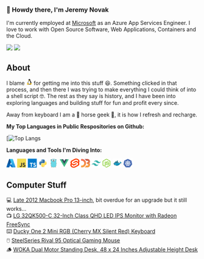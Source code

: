 ### 👋 Howdy there, I'm Jeremy Novak


I'm currently employed at [Microsoft](https://azure.microsoft.com) as an Azure App Services Engineer. I love to work with Open Source Software, Web Applications, Containers and the Cloud. 

<a href="https://linkedin.com/in/jgnovak" target="_blank" title="Linkedin"><img src="https://img.shields.io/badge/LinkedIn-0077B5?style=for-the-badge&logo=linkedin&logoColor=white" /></a>
<a href="https://twitter.com/olepunchy" target="_blank" title="Twitter"><img src="https://img.shields.io/badge/Twitter-1DA1F2?style=for-the-badge&logo=twitter&logoColor=white" /></a>



## About

I blame <a href="https://en.wikipedia.org/wiki/Linux" target="_blank" title="Linux"><img src="https://github.com/devicons/devicon/blob/master/icons/linux/linux-original.svg" width="16px" height="16px" alt="Linux" /></a> for getting me into this stuff 😆. Something clicked in that process, and then there I was trying to make everything I could think of into a shell script 🤓. The rest as they say is history, and I have been into exploring languages and building stuff for fun and profit every since.  

Away from keyboard I am a 🐴 horse geek 🏇, it is how I refresh and recharge. 



**My Top Languages in Public Respositories on Github:**

[![Top Langs](https://github-readme-stats.vercel.app/api/top-langs/?username=olepunchy&theme=radical)


**Languages and Tools I'm Diving Into:**

<code><a href="https://azure.microsoft.com" target="_blank" title="Azure" ><img src="https://github.com/devicons/devicon/blob/master/icons/azure/azure-original.svg" width="24px" height="24px" /></a></code>
<code><a href="https://javascript.com" targt="_blank" title="JavaScript"><img src="https://github.com/devicons/devicon/blob/master/icons/javascript/javascript-original.svg" width="24px" height="24px" /></a></code>
<code><a href="https://www.typescriptlang.org" target="_blank" title="Typescript"><img src="https://github.com/devicons/devicon/blob/master/icons/typescript/typescript-original.svg" width="24px" height="24px" /></a></code>
<code><a href="https://python.org" target="_blank" title="Python"><img src="https://github.com/devicons/devicon/blob/master/icons/python/python-original.svg" width="24px" height="24px" /></a></code>
<code><a href="https://go.dev" target="_blank" title="Go"><img src="https://github.com/devicons/devicon/blob/master/icons/go/go-original.svg" width="24px" height="24px" /></a></code>
<code><a href="https://vuejs.org" target="_blank" title="VueJS"><img src="https://github.com/devicons/devicon/blob/master/icons/vuejs/vuejs-original.svg" width="24px" height="24px" /></a></code>
<code><a href="https://svelte.dev" target="_blank" title="Svelete"><img src="https://github.com/devicons/devicon/blob/master/icons/svelte/svelte-original.svg" width="24px" height="24px" /></a></code>
<code><a href="https://d3js.org" target="_blank" title="D3.js"><img src="https://github.com/devicons/devicon/blob/master/icons/d3js/d3js-original.svg" width="24px" height="24px" /></a></code>
<code><a href="https://tailwindcss.com" target="_blank" title="Tailwind CSS"><img src="https://github.com/devicons/devicon/blob/master/icons/tailwindcss/tailwindcss-plain.svg" width="24px" height="24px"></a></code>
<code><a href="https://nodejs.org" target="_blank" title="node.js"><img src="https://github.com/devicons/devicon/blob/master/icons/nodejs/nodejs-original.svg" width="24px" height="24px" /></a></code>
<code><a href="https://docker.com" target="_blank" title="Docker"><img src="https://github.com/devicons/devicon/blob/master/icons/docker/docker-original.svg" width="24px" height="24px" /></a></code>
<code><a href="https://kubernetes.io" target="_blank" title="Kubernetes"><img src="https://github.com/devicons/devicon/blob/master/icons/kubernetes/kubernetes-plain.svg" width="24px" height="24px" /></a></code>

## Computer Stuff

💻 [Late 2012 Macbook Pro 13-inch](https://support.apple.com/kb/sp658?locale=en_US), bit overdue for an upgrade but it still works...  
📺 [LG 32QK500-C 32-Inch Class QHD LED IPS Monitor with Radeon FreeSync](https://www.amazon.com/gp/product/B07YGZRQ98/ref=ppx_yo_dt_b_asin_title_o03_s00?ie=UTF8&psc=1)  
⌨️ [Ducky One 2 Mini RGB (Cherry MX Silent Red) Keyboard](https://www.amazon.com/gp/product/B07SYJ6S5F/ref=ppx_yo_dt_b_asin_title_o01_s00?ie=UTF8&psc=1)  
🖱️ [SteelSeries Rival 95 Optical Gaming Mouse](https://www.amazon.com/gp/product/B075LY78QD/ref=ppx_yo_dt_b_asin_title_o00_s00?ie=UTF8&psc=1)  
🪵 [WOKA Dual Motor Standing Desk, 48 x 24 Inches Adjustable Height Desk](https://www.amazon.com/gp/product/B095H2PTYK/ref=ppx_yo_dt_b_asin_title_o07_s00?ie=UTF8&psc=1)  



